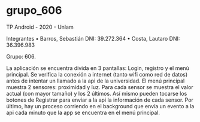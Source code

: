 # grupo_606
TP Android - 2020 - Unlam

Integrantes
•	Barros, Sebastián 	DNI: 39.272.364 
•	Costa, Lautaro 	DNI: 36.396.983

Grupo: 606.

La aplicación se encuentra divida en 3 pantallas:
Login, registro y el menú principal.
Se verifica la conexión a internet (tanto wifi como red de datos) antes de intentar un llamado a la api de la universidad.
El menú principal muestra 2 sensores: proximidad y luz. Para cada sensor se muestra el valor actual (con mayor tamaño) y los 2 últimos. Así mismo pueden tocarse los botones de Registrar para enviar a la api la información de cada sensor. Por último, hay un proceso corriendo en el background que envía un evento a la api cada minuto que la app se encuentra en el menú principal.
